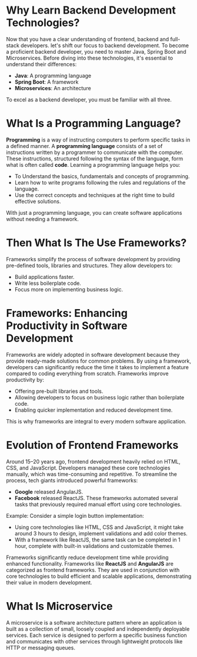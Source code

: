 # Why Learn Backend Development Technologies?
Now that you have a clear understanding of frontend, backend and full-stack developers. let's shift our focus to backend development. To become a proficient backend developer, you need to master Java, Spring Boot and Microservices. Before diving into these technologies, it's essential to understand their differences:
- **Java**: A programming language
- **Spring Boot**: A framework
- **Microservices**: An architecture

To excel as a backend developer, you must be familiar with all three.

# What Is a Programming Language?

**Programming** is a way of instructing computers to perform specific tasks in a defined manner. A **programming language** consists of a set of instructions written by a programmer to communicate with the computer. These instructions, structured following the syntax of the language, form what is often called **code**. Learning a programming language helps you:
- To Understand the basics, fundamentals and concepts of programming.
- Learn how to write programs following the rules and regulations of the language.
- Use the correct concepts and techniques at the right time to build effective solutions.

With just a programming language, you can create software applications without needing a framework.

# Then What Is The Use Frameworks?

Frameworks simplify the process of software development by providing pre-defined tools, libraries and structures. They allow developers to:
- Build applications faster.
- Write less boilerplate code.
- Focus more on implementing business logic.

# Frameworks: Enhancing Productivity in Software Development
Frameworks are widely adopted in software development because they provide ready-made solutions for common problems. By using a framework, developers can significantly reduce the time it takes to implement a feature compared to coding everything from scratch. Frameworks improve productivity by:
- Offering pre-built libraries and tools.
- Allowing developers to focus on business logic rather than boilerplate code.
- Enabling quicker implementation and reduced development time.

This is why frameworks are integral to every modern software application.

# Evolution of Frontend Frameworks
Around 15–20 years ago, frontend development heavily relied on HTML, CSS, and JavaScript. Developers managed these core technologies manually, which was time-consuming and repetitive. To streamline the process, tech giants introduced powerful frameworks:
- **Google** released AngularJS.
- **Facebook** released ReactJS.
These frameworks automated several tasks that previously required manual effort using core technologies.

Example: Consider a simple login button implementation:
- Using core technologies like HTML, CSS and JavaScript, it might take around 3 hours to design, implement validations and add color themes.
- With a framework like ReactJS, the same task can be completed in 1 hour, complete with built-in validations and customizable themes.

Frameworks significantly reduce development time while providing enhanced functionality. Frameworks like **ReactJS** and **AngularJS** are categorized as frontend frameworks. They are used in conjunction with core technologies to build efficient and scalable applications, demonstrating their value in modern development.

# What Is Microservice
A microservice is a software architecture pattern where an application is built as a collection of small, loosely coupled and independently deployable services. Each service is designed to perform a specific business function and communicates with other services through lightweight protocols like HTTP or messaging queues.



